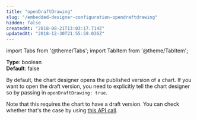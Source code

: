 ```yaml
---
title: "openDraftDrawing"
slug: "/embedded-designer-configuration-opendraftdrawing"
hidden: false
createdAt: "2018-08-21T13:03:17.714Z"
updatedAt: "2018-12-30T21:55:59.036Z"
---
```


import Tabs from '@theme/Tabs';
import TabItem from '@theme/TabItem';

**Type**: boolean  
**Default**: false  

By default, the chart designer opens the published version of a chart. If you want to open the draft version, you need to explicitly tell the chart designer so by passing in `openDraftDrawing: true`.   
 
Note that this requires the chart to have a draft version. You can check whether that's the case by using [this API call](api-retrieve-a-chart).
